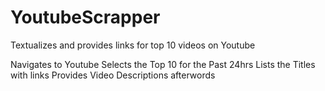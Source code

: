# YoutubeScrapper
Textualizes and provides links for top 10 videos on Youtube

Navigates to Youtube
Selects the Top 10 for the Past 24hrs
Lists the Titles with links
Provides Video Descriptions afterwords
